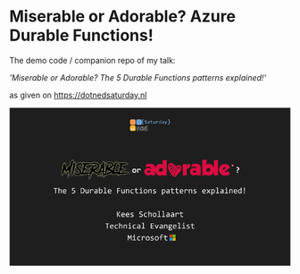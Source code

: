 # Miserable or Adorable? Azure Durable Functions!

The demo code / companion repo of my talk:
    
*_'Miserable or Adorable? The 5 Durable Functions patterns explained!'_*

as given on https://dotnedsaturday.nl

![](Presentation/slide1.png)
